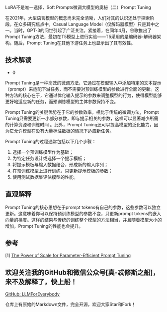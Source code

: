 LoRA不是唯一选择，Soft Prompts微调大模型的奥秘（二）Prompt Tuning

在2021年，大型语言模型的概念尚未完全清晰，人们对其的认识还处于探索阶段。在众多研究焦点中，Casual Language Model（仅解码器模型）只是其中之一。当时，GPT-3的问世引起了广泛关注。紧接着，在同年4月，谷歌推出了Prompt Tuning方法，最初在T5模型上进行实验——T5采用的是编码器-解码器架构。随后，Prompt Tuning在其他下游任务上也显示出了其有效性。


## 技术解读

- 0 

Prompt Tuning是一种高效的微调方法，它通过在模型输入中添加特定的文本提示（prompt）来适配下游任务，而不需要对预训练模型的参数进行全面的更新。这种方法的核心在于，它通过优化输入提示的参数来调整模型的行为，使得模型能够更好地适应新的任务，而预训练模型的主体参数保持不变。

Prompt Tuning的关键优势在于它的参数效率。相比于传统的微调方法，Prompt Tuning只需要更新一小部分参数，即与提示相关的参数，这样可以显著减少所需的计算资源和训练时间
。此外，Prompt Tuning还可以提高模型的泛化能力，因为它允许模型在没有大量标注数据的情况下适应新任务。

Prompt Tuning的过程通常包括以下几个步骤：

1. 选择一个预训练模型作为基础；
2. 为特定任务设计或选择一个提示模板；
3. 将提示模板与输入数据结合，形成新的输入序列；
4. 在预训练模型上进行训练，只更新提示模板的参数；
5. 使用测试数据集评估模型的性能。


## 直观解释

Prompt Tuning的核心思想在于prompt tokens有自己的参数，这些参数可以独立更新。这意味着你可以保持预训练模型的参数不变，只更新prompt tokens的嵌入向量的梯度。这样的结果与传统的训练整个模型的方法相当，并且随着模型大小的增加，Prompt Tuning的性能也会提升。



## 参考

<div id="refer-anchor-1"></div>

[1] [The Power of Scale for Parameter-Efficient Prompt Tuning](https://arxiv.org/abs/2104.08691)

## 欢迎关注我的GitHub和微信公众号[真-忒修斯之船]，来不及解释了，快上船！

[GitHub: LLMForEverybody](https://github.com/luhengshiwo/LLMForEverybody)

仓库上有原始的Markdown文件，完全开源，欢迎大家Star和Fork！